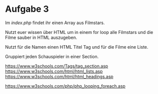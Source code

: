 # Aufgabe 3

Im _index.php_ findet ihr einen Array aus Filmstars.

Nutzt euer wissen über HTML um in einem for loop alle Filmstars und die Filme sauber in HTML auszugeben.

Nutzt für die Namen einen HTML Titel Tag und für die Filme eine Liste.

Gruppiert jeden Schauspieler in einer Section.

https://www.w3schools.com/Tags/tag_section.asp
https://www.w3schools.com/html/html_lists.asp
https://www.w3schools.com/html/html_headings.asp


https://www.w3schools.com/php/php_looping_foreach.asp